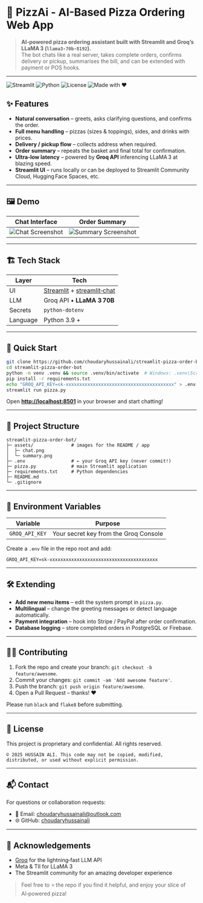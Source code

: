 # 🍕 PizzAi - AI-Based Pizza Ordering Web App



> **AI‑powered pizza ordering assistant built with Streamlit and Groq’s LLaMA 3 (`llama3‑70b‑8192`).**  
> The bot chats like a real server, takes complete orders, confirms delivery or pickup, summarises the bill, and can be extended with payment or POS hooks.

---

![Streamlit](https://img.shields.io/badge/Built%20with-Streamlit-f06) ![Python](https://img.shields.io/badge/Built%20with-Pyhton-yellow) ![License](https://img.shields.io/badge/License-MIT-green) ![Made with ❤](https://img.shields.io/badge/Made%20with-%E2%9D%A4-red) 

## ✨ Features
- **Natural conversation** – greets, asks clarifying questions, and confirms the order.
- **Full menu handling** – pizzas (sizes & toppings), sides, and drinks with prices.
- **Delivery / pickup flow** – collects address when required.
- **Order summary** – repeats the basket and final total for confirmation.
- **Ultra‑low latency** – powered by **Groq API** inferencing LLaMA 3 at blazing speed.
- **Streamlit UI** – runs locally or can be deployed to Streamlit Community Cloud, Hugging Face Spaces, etc.

---

## 🖼️ Demo

| Chat Interface | Order Summary |
| -------------- | ------------- |
| ![Chat Screenshot](https://github.com/user-attachments/assets/8a48e6cd-b57f-4b16-9044-e48c6c4263ba) | ![Summary Screenshot](https://github.com/user-attachments/assets/af7e40d2-226d-4f5e-b287-bfbb0db5fb41) |


---

## 🏗️ Tech Stack
| Layer | Tech |
|-------|------|
| UI | [Streamlit](https://streamlit.io) + [streamlit‑chat](https://pypi.org/project/streamlit-chat/) |
| LLM | Groq API • **LLaMA 3 70B** |
| Secrets | `python‑dotenv` |
| Language | Python 3.9 + |

---

## 🚀 Quick Start

```bash
git clone https://github.com/choudaryhussainali/streamlit-pizza-order-bot.git
cd streamlit-pizza-order-bot
python -m venv .venv && source .venv/bin/activate  # Windows: .venv\Scripts\activate
pip install -r requirements.txt
echo "GROQ_API_KEY=sk-xxxxxxxxxxxxxxxxxxxxxxxxxxxxxxxxxxxxxxxx" > .env
streamlit run pizza.py
````

Open **[http://localhost:8501](http://localhost:8501)** in your browser and start chatting!

---

## 📂 Project Structure

```
streamlit-pizza-order-bot/
├─ assets/              # images for the README / app
│  ├─ chat.png
│  └─ summary.png
├─ .env                 # ← your Groq API key (never commit!)
├─ pizza.py             # main Streamlit application
├─ requirements.txt     # Python dependencies
├─ README.md
└─ .gitignore
```

---

## 🔐 Environment Variables

| Variable       | Purpose                               |
| -------------- | ------------------------------------- |
| `GROQ_API_KEY` | Your secret key from the Groq Console |

Create a `.env` file in the repo root and add:

```dotenv
GROQ_API_KEY=sk-xxxxxxxxxxxxxxxxxxxxxxxxxxxxxxxxxxxxxxxx
```

---

## 🛠️ Extending

* **Add new menu items** – edit the system prompt in `pizza.py`.
* **Multilingual** – change the greeting messages or detect language automatically.
* **Payment integration** – hook into Stripe / PayPal after order confirmation.
* **Database logging** – store completed orders in PostgreSQL or Firebase.

---

## 👩‍💻 Contributing

1. Fork the repo and create your branch: `git checkout -b feature/awesome`.
2. Commit your changes: `git commit -am 'Add awesome feature'`.
3. Push the branch: `git push origin feature/awesome`.
4. Open a Pull Request – thanks! ❤️

Please run `black` and `flake8` before submitting.

---

## 📄 License

This project is proprietary and confidential. All rights reserved.

```
© 2025 HUSSAIN ALI. This code may not be copied, modified, distributed, or used without explicit permission.
```

---

## 📬 Contact

For questions or collaboration requests:

* 📧 Email: [choudaryhussainali@outlook.com](mailto:choudaryhussainali@outlook.com)
* 🌐 GitHub: [choudaryhussainali](https://github.com/choudaryhussainali)


---

## 🙌 Acknowledgements

* [Groq](https://groq.com) for the lightning‑fast LLM API
* Meta & TII for LLaMA 3
* The Streamlit community for an amazing developer experience

> Feel free to ⭐ the repo if you find it helpful, and enjoy your slice of AI‑powered pizza!

